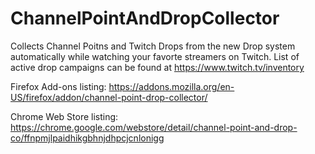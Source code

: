 # ChannelPointAndDropCollector

Collects Channel Poitns and Twitch Drops from the new Drop system automatically while watching your favorte streamers on Twitch. List of active drop campaigns can be found at https://www.twitch.tv/inventory

Firefox Add-ons listing: https://addons.mozilla.org/en-US/firefox/addon/channel-point-drop-collector/

Chrome Web Store listing: https://chrome.google.com/webstore/detail/channel-point-and-drop-co/ffnpmjlpaidhikgbhnjdhpcjcnlonigg

